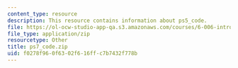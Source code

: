 ```yaml
---
content_type: resource
description: This resource contains information about ps5_code.
file: https://ol-ocw-studio-app-qa.s3.amazonaws.com/courses/6-006-introduction-to-algorithms-fall-2011/f0278f960f6302f616ffc7b7432f778b_ps7_code.zip
file_type: application/zip
resourcetype: Other
title: ps7_code.zip
uid: f0278f96-0f63-02f6-16ff-c7b7432f778b
---
```

